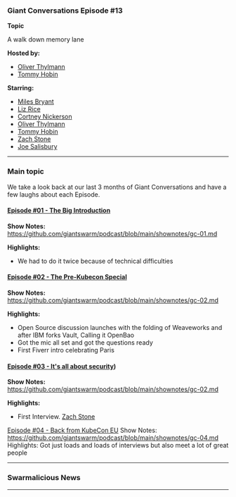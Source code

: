 ### Giant Conversations Episode #13

**Topic** 

A walk down memory lane

**Hosted by:** 

* [Oliver Thylmann](https://twitter.com/othylmann)
* [Tommy Hobin](https://twitter.com/tommyhobin)

**Starring:** 
* [Miles Bryant](https://www.linkedin.com/in/milesbryant/)
* [Liz Rice](https://twitter.com/lizrice)
* [Cortney Nickerson](https://twitter.com/TechTalkingMom)
* [Oliver Thylmann](https://twitter.com/othylmann)
* [Tommy Hobin](https://twitter.com/tommyhobin)
* [Zach Stone](https://twitter.com/StoneZach) 
* [Joe Salisbury](https://twitter.com/salisbury_joe)


------------------------------------------------------------------------------------------------------------------------------
### Main topic
We take a look back at our last 3 months of Giant Conversations and have a few laughs about each Episode.

#### [Episode #01 - The Big Introduction](https://open.spotify.com/episode/0RwRHWYBwfn47JNguER0Ts?si=5d6699fb81de47fd)

**Show Notes:** https://github.com/giantswarm/podcast/blob/main/shownotes/gc-01.md

**Highlights:**
- We had to do it twice because of technical difficulties

#### [Episode #02 - The Pre-Kubecon Special](https://open.spotify.com/episode/2O6uJJLfxBlw0vo5AjjqWc?si=48c151c9de334f62)

**Show Notes:** https://github.com/giantswarm/podcast/blob/main/shownotes/gc-02.md

**Highlights:**
- Open Source discussion launches with the folding of Weaveworks and after IBM forks Vault, Calling it OpenBao
- Got the mic all set and got the questions ready
- First Fiverr intro celebrating Paris

#### [Episode #03 - It's all about security](https://open.spotify.com/episode/3WYLaYJ5YUv6lPGnh5IV1C?si=bq6iPvt-SRCYH6O0f_QdAA))

**Show Notes:** https://github.com/giantswarm/podcast/blob/main/shownotes/gc-02.md

**Highlights:**
- First Interview. [Zach Stone](https://twitter.com/StoneZach)

[Episode #04 - Back from KubeCon EU](https://open.spotify.com/episode/6OaDFabg49OWdsGSG3cdDq?si=y3elZVOJRvavY1R2s1UvPA)
Show Notes: https://github.com/giantswarm/podcast/blob/main/shownotes/gc-04.md
Highlights:
Got just loads and loads of interviews but also meet a lot of great people



------------------------------------------------------------------------------------------------------------------------------

### Swarmalicious News 


------------------------------------------------------------------------------------------------------------------------------

